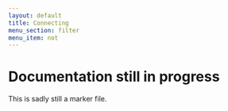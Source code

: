```yaml
---
layout: default
title: Connecting
menu_section: filter
menu_item: not
---
```



# Documentation still in progress

This is sadly still a marker file.

